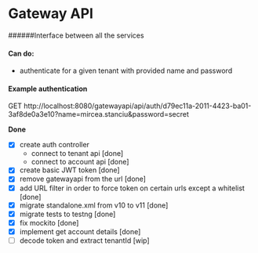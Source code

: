 # Gateway API
######Interface between all the services

#### Can do:
- authenticate for a given tenant with provided name and password


#### Example authentication
GET http://localhost:8080/gatewayapi/api/auth/d79ec11a-2011-4423-ba01-3af8de0a3e10?name=mircea.stanciu&password=secret 

**Done**
-[x] create auth controller
  - connect to tenant api [done]
  - connect to account api [done]
-[x] create basic JWT token [done]
-[x] remove gatewayapi from the url [done]
-[x] add URL filter in order to force token on certain urls except a whitelist [done]
-[x] migrate standalone.xml from v10 to v11 [done]
-[x] migrate tests to testng [done]
-[x] fix mockito [done]
-[x] implement get account details [done]
-[ ] decode token and extract tenantId [wip]